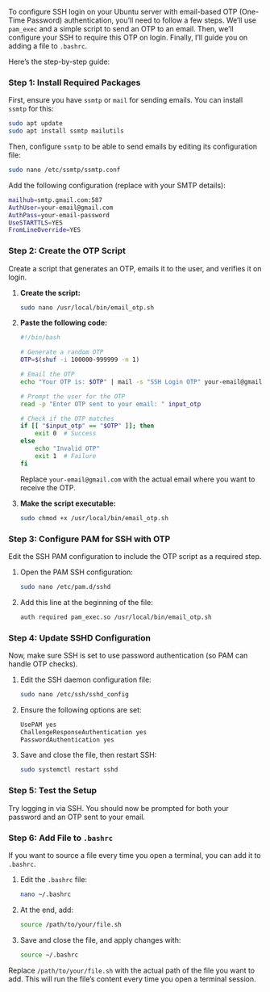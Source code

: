 
To configure SSH login on your Ubuntu server with email-based OTP (One-Time Password) authentication, you’ll need to follow a few steps. We’ll use `pam_exec` and a simple script to send an OTP to an email. Then, we’ll configure your SSH to require this OTP on login. Finally, I’ll guide you on adding a file to `.bashrc`.

Here’s the step-by-step guide:

### Step 1: Install Required Packages
First, ensure you have `ssmtp` or `mail` for sending emails. You can install `ssmtp` for this:

```bash
sudo apt update
sudo apt install ssmtp mailutils
```

Then, configure `ssmtp` to be able to send emails by editing its configuration file:

```bash
sudo nano /etc/ssmtp/ssmtp.conf
```

Add the following configuration (replace with your SMTP details):

```bash
mailhub=smtp.gmail.com:587
AuthUser=your-email@gmail.com
AuthPass=your-email-password
UseSTARTTLS=YES
FromLineOverride=YES
```

### Step 2: Create the OTP Script
Create a script that generates an OTP, emails it to the user, and verifies it on login.

1. **Create the script:**

   ```bash
   sudo nano /usr/local/bin/email_otp.sh
   ```

2. **Paste the following code:**

   ```bash
   #!/bin/bash

   # Generate a random OTP
   OTP=$(shuf -i 100000-999999 -n 1)

   # Email the OTP
   echo "Your OTP is: $OTP" | mail -s "SSH Login OTP" your-email@gmail.com

   # Prompt the user for the OTP
   read -p "Enter OTP sent to your email: " input_otp

   # Check if the OTP matches
   if [[ "$input_otp" == "$OTP" ]]; then
       exit 0  # Success
   else
       echo "Invalid OTP"
       exit 1  # Failure
   fi
   ```

   Replace `your-email@gmail.com` with the actual email where you want to receive the OTP.

3. **Make the script executable:**

   ```bash
   sudo chmod +x /usr/local/bin/email_otp.sh
   ```

### Step 3: Configure PAM for SSH with OTP
Edit the SSH PAM configuration to include the OTP script as a required step.

1. Open the PAM SSH configuration:

   ```bash
   sudo nano /etc/pam.d/sshd
   ```

2. Add this line at the beginning of the file:

   ```bash
   auth required pam_exec.so /usr/local/bin/email_otp.sh
   ```

### Step 4: Update SSHD Configuration
Now, make sure SSH is set to use password authentication (so PAM can handle OTP checks).

1. Edit the SSH daemon configuration file:

   ```bash
   sudo nano /etc/ssh/sshd_config
   ```

2. Ensure the following options are set:

   ```bash
   UsePAM yes
   ChallengeResponseAuthentication yes
   PasswordAuthentication yes
   ```

3. Save and close the file, then restart SSH:

   ```bash
   sudo systemctl restart sshd
   ```

### Step 5: Test the Setup
Try logging in via SSH. You should now be prompted for both your password and an OTP sent to your email.

### Step 6: Add File to `.bashrc`
If you want to source a file every time you open a terminal, you can add it to `.bashrc`.

1. Edit the `.bashrc` file:

   ```bash
   nano ~/.bashrc
   ```

2. At the end, add:

   ```bash
   source /path/to/your/file.sh
   ```

3. Save and close the file, and apply changes with:

   ```bash
   source ~/.bashrc
   ```

Replace `/path/to/your/file.sh` with the actual path of the file you want to add. This will run the file’s content every time you open a terminal session.
